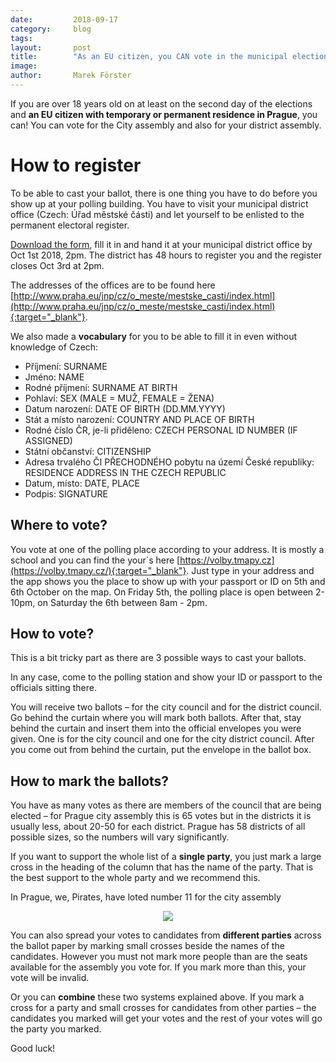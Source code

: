```yaml
---
date:         2018-09-17
category:     blog
tags:         
layout:       post
title:        "As an EU citizen, you CAN vote in the municipal elections!" 
image:
author:       Marek Förster
---
```


If you are over 18 years old on at least on the second day of the elections and **an EU citizen with temporary or permanent residence in Prague**, you can! You can vote for the City assembly and also for your district assembly.

# How to register

To be able to cast your ballot, there is one thing you have to do before you show up at your polling building. You have to visit your municipal district office (Czech: Úřad městské části) and let yourself to be enlisted to the permanent electoral register. 

[Download the form](https://jihomoravsky.pirati.cz/assets/Zadost_dodatek.doc), fill it in and hand it at your municipal district office by Oct 1st 2018, 2pm. The district has 48 hours to register you and the register closes Oct 3rd at 2pm.

The addresses of the offices are to be found here [http://www.praha.eu/jnp/cz/o_meste/mestske_casti/index.html](http://www.praha.eu/jnp/cz/o_meste/mestske_casti/index.html){:target="_blank"}.

We also made a **vocabulary** for you to be able to fill it in even without knowledge of Czech:

- Příjmení: SURNAME
- Jméno: NAME
- Rodné příjmení: SURNAME AT BIRTH
- Pohlaví: SEX (MALE = MUŽ, FEMALE = ŽENA)
- Datum narození: DATE OF BIRTH (DD.MM.YYYY)
- Stát a místo narození: COUNTRY AND PLACE OF BIRTH
- Rodné číslo ČR, je-li přiděleno: CZECH PERSONAL ID NUMBER (IF ASSIGNED)
- Státní občanství: CITIZENSHIP
- Adresa trvalého ČI PŘECHODNÉHO pobytu na území České republiky: RESIDENCE ADDRESS IN THE CZECH REPUBLIC
- Datum, místo: DATE, PLACE                        
- Podpis: SIGNATURE

## Where to vote?

You vote at one of the polling place according to your address. It is mostly a school and you can find the your´s here [https://volby.tmapy.cz](https://volby.tmapy.cz/){:target="_blank"}. Just type in your address and the app shows you the place to show up with your passport or ID on 5th and 6th October on the map. On Friday 5th, the polling place is open between 2-10pm, on Saturday the 6th between 8am - 2pm.

## How to vote?

This is a bit tricky part as there are 3 possible ways to cast your ballots. 

In any case, come to the polling station and show your ID or passport to the officials sitting there.

You will receive two ballots – for the city council and for the district council. Go behind the curtain where you will mark both ballots. After that, stay behind the curtain and insert them into the official envelopes you were given. One is for the city council and one for the city district council. After you come out from behind the curtain, put the envelope in the ballot box.

## How to mark the ballots?

You have as many votes as there are members of the council that are being elected – for Prague city assembly this is 65 votes but in the districts it is usually less, about 20-50 for each district. Prague has 58 districts of all possible sizes, so the numbers will vary significantly.

If you want to support the whole list of a **single party**, you just mark a large cross in the heading of the column that has the name of the party. That is the best support to the whole party and we recommend this.

In Prague, we, Pirates, have loted number 11 for the city assembly

<div style="text-align:center">
<img src="https://jihomoravsky.pirati.cz/assets/img/posts/ballot.jpg" style="max-width:100%">
</div>


You can also spread your votes to candidates from **different parties** across the ballot paper by marking small crosses beside the names of the candidates. However you must not mark more people than are the seats available for the assembly you vote for. If you mark more than this, your vote will be invalid. 

Or you can **combine** these two systems explained above. If you mark a cross for a party and small crosses for candidates from other parties – the candidates you marked will get your votes and the rest of your votes will go the party you marked. 

Good luck!
